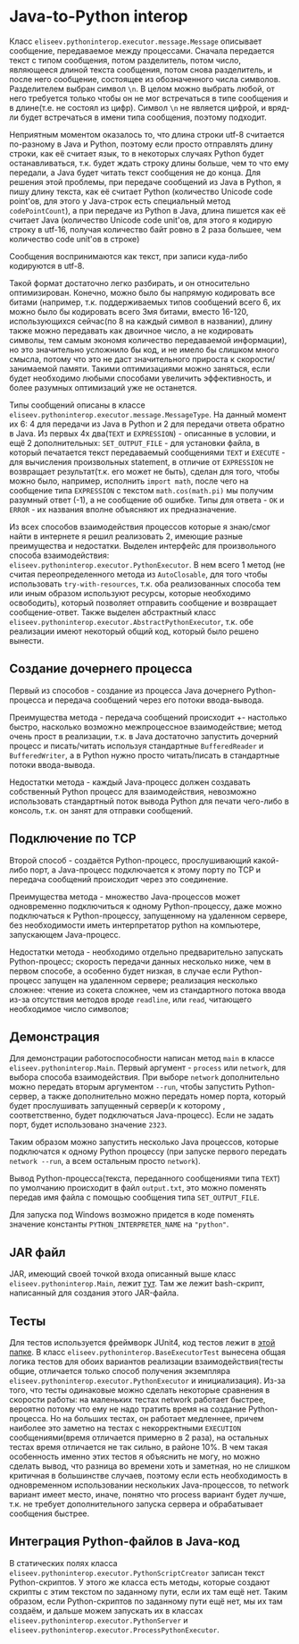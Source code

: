 # Java-to-Python interop

Класс `eliseev.pythoninterop.executor.message.Message` описывает сообщение, передаваемое между процессами.
Сначала передается текст с типом сообщения, потом разделитель, потом число, являющееся длиной текста сообщения,
потом снова разделитель, и после него сообщение, состоящее из обозначенного числа символов.
Разделителем выбран символ `\n`. В целом можно выбрать любой, от него требуется только чтобы он не мог встречаться в
типе сообщения и в длине(т.е. не состоял из цифр). Символ `\n` не является цифрой, и вряд-ли будет встречаться в имени
типа сообщения, поэтому подходит.

Неприятным моментом оказалось то, что длина строки utf-8 считается по-разному в Java и Python,
поэтому если просто отправлять длину строки, как её считает язык, то в некоторых случаях Python будет останавливаться,
т.к. будет ждать строку длины больше, чем то что ему передали, а Java будет читать текст сообщения не до конца.
Для решения этой проблемы, при передаче сообщений из Java в Python, я пишу длину текста, как её считает Python
(количество Unicode code point'ов, для этого у Java-строк есть специальный метод `codePointCount`),
а при передаче из Python в Java, длина пишется как её считает Java
(количество Unicode code unit'ов, для этого я кодирую строку в utf-16,
получая количество байт ровно в 2 раза большее, чем количество code unit'ов в строке)

Сообщения воспринимаются как текст, при записи куда-либо кодируются в utf-8.

Такой формат достаточно легко разбирать, и он относительно оптимизирован. Конечно, можно было бы напрямую кодировать все
битами (например, т.к. поддерживаемых типов сообщений всего 6, их можно было бы кодировать всего 3мя битами,
вместо 16-120, использующихся сейчас(по 8 на каждый символ в названии), длину также можно передавать как двоичное число,
а не кодировать символы, тем самым экономя количество передаваемой информации), но это значительно усложнило бы код, и
не имело бы слишком много смысла, потому что это не даст значительного прироста к скорости/занимаемой памяти. Такими
оптимизациями можно заняться, если будет необходимо любыми способами увеличить эффективность, и более разумных
оптимизаций уже не останется.

Типы сообщений описаны в классе `eliseev.pythoninterop.executor.message.MessageType`. На данный момент их 6: 4 для
передачи из Java в Python и 2 для передачи ответа обратно в Java.
Из первых 4х два(`TEXT` и `EXPRESSION`) - описанные в условии,
и ещё 2 дополнительных: `SET_OUTPUT_FILE` - для установки файла,
в который печатается текст передаваемый сообщениями `TEXT` и
`EXECUTE` - для вычисления произвольных statement,
в отличие от `EXPRESSION` не возвращает
результат(т.к. его может не быть), сделан для того,
чтобы можно было, например, исполнить `import math`,
после чего на сообщение типа `EXPRESSION`
с текстом `math.cos(math.pi)` мы получим разумный
ответ (-1), а не сообщение об ошибке.
Типы для ответа - `OK` и `ERROR` - их названия вполне объясняют их предназначение.

Из всех способов взаимодействия процессов которые я знаю/смог найти в интернете я решил реализовать 2, имеющие разные
преимущества и недостатки.
Выделен интерфейс для произвольного способа взаимодействия: `eliseev.pythoninterop.executor.PythonExecutor`.
В нем всего 1 метод (не считая переопределенного метода из `AutoClosable`, для того чтобы
использовать `try-with-resources`,
т.к. оба реализованных способа тем или иным образом используют ресурсы, которые необходимо освободить),
который позволяет отправить сообщение и возвращает сообщение-ответ.
Также выделен абстрактный класс `eliseev.pythoninterop.executor.AbstractPythonExecutor`,
т.к. обе реализации имеют некоторый общий код, который было решено вынести.

## Создание дочернего процесса

Первый из способов - создание из процесса Java дочернего Python-процесса и передача сообщений через его потоки
ввода-вывода.

Преимущества метода - передача сообщений происходит +- настолько быстро, насколько возможно межпроцессное
взаимодействие;
метод очень прост в реализации, т.к. в Java достаточно запустить дочерний процесс и писать/читать используя
стандартные `BufferedReader` и `BufferedWriter`, а в Python нужно просто читать/писать в стандартные потоки
ввода-вывода.

Недостатки метода - каждый Java-процесс должен создавать собственный Python процесс для взаимодействия,
невозможно использовать стандартный поток вывода Python для печати чего-либо в консоль,
т.к. он занят для отправки сообщений.

## Подключение по TCP

Второй способ - создаётся Python-процесс, прослушивающий какой-либо порт,
а Java-процесс подключается к этому порту по TCP и передача сообщений происходит через это соединение.

Преимущества метода - множество Java-процессов может одновременно подключиться к одному Python-процессу,
даже можно подключаться к Python-процессу, запущенному на удаленном сервере,
без необходимости иметь интерпретатор python на компьютере, запускающем Java-процесс.

Недостатки метода - необходимо отдельно предварительно запускать Python-процесс;
скорость передачи данных несколько ниже, чем в первом способе, а особенно будет низкая,
в случае если Python-процесс запущен на удаленном сервере;
реализация несколько сложнее: чтение из сокета сложнее, чем из стандартного потока ввода из-за
отсутствия методов вроде `readline`, или `read`, читающего необходимое число символов;

## Демонстрация

Для демонстрации работоспособности написан метод `main` в классе `eliseev.pythoninterop.Main`.
Первый аргумент - `process` или `network`, для выбора способа взаимодействия.
При выборе `network` дополнительно можно передать вторым аргументом `--run`, чтобы запустить Python-сервер,
а также дополнительно можно передать номер порта, который будет прослушивать запущенный сервер(и к которому
, соответственно, будет подключаться Java-процесс). Если не задать порт, будет использовано значение `2323`.

Таким образом можно запустить несколько Java процессов, которые подключатся к одному Python процессу
(при запуске первого передать `network --run`, а всем остальным просто `network`).

Вывод Python-процесса(текста, переданного сообщениями типа `TEXT`) по умолчанию происходит в файл `output.txt`,
это можно поменять передав имя файла с помощью сообщения типа `SET_OUTPUT_FILE`.

Для запуска под Windows возможно придется в коде поменять значение константы `PYTHON_INTERPRETER_NAME`
на `"python"`.

## JAR файл

JAR, имеющий своей точкой входа описанный выше класс `eliseev.pythoninterop.Main`, лежит [тут](./artifacts).
Там же лежит bash-скрипт, написанный для создания этого JAR-файла.

## Тесты

Для тестов используется фреймворк JUnit4, код тестов лежит в [этой папке](./src/test/java/eliseev/pythoninterop).
В класс `eliseev.pythoninterop.BaseExecutorTest` вынесена общая логика тестов для обоих
вариантов реализации взаимодействия(тесты общие,
отличается только способ получения экземпляра `eliseev.pythoninterop.executor.PythonExecutor` и инициализация).
Из-за того, что тесты одинаковые можно сделать некоторые сравнения в скорости работы:
на маленьких тестах network работает быстрее, вероятно потому что ему не надо тратить время на создание Python-процесса.
Но на больших тестах, он работает медленнее, причем наиболее это заметно на тестах с некорректными `EXECUTION`
сообщениями(время отличается примерно в 2 раза),
на остальных тестах время отличается не так сильно, в районе 10%. В чем такая особенность именно этих тестов я объяснить
не могу, но можно сделать вывод,
что разница во времени хоть и заметная, но не слишком критичная в большинстве случаев, поэтому
если есть необходимость в одновременном использовании нескольких Java-процессов,
то network вариант имеет место, иначе, понятно что process вариант будет лучше,
т.к. не требует дополнительного запуска сервера и обрабатывает сообщения быстрее.

## Интеграция Python-файлов в Java-код

В статических полях класса `eliseev.pythoninterop.executor.PythonScriptCreator` записан текст Python-скриптов.
У этого же класса есть методы, которые создают скрипты с этим текстом по заданному пути, если их там ещё нет. Таким
образом, если Python-скриптов по заданному пути ещё нет, мы их там создаём, и дальше можем запускать их в
классах `eliseev.pythoninterop.executor.PythonServer` и `eliseev.pythoninterop.executor.ProcessPythonExecutor`.